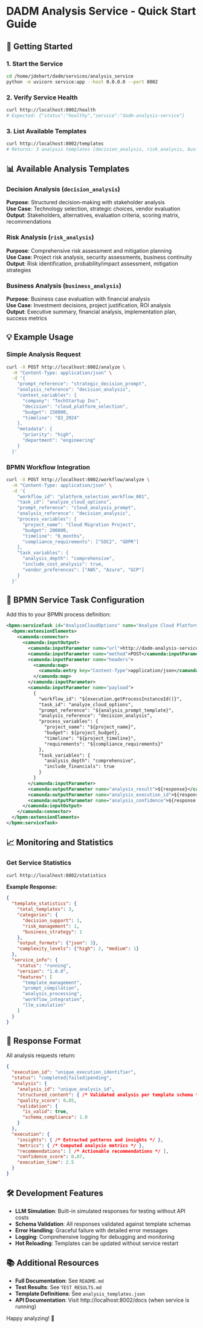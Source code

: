 # DADM Analysis Service - Quick Start Guide

## 🚀 Getting Started

### 1. Start the Service
```bash
cd /home/jdehart/dadm/services/analysis_service
python -m uvicorn service:app --host 0.0.0.0 --port 8002
```

### 2. Verify Service Health
```bash
curl http://localhost:8002/health
# Expected: {"status":"healthy","service":"dadm-analysis-service"}
```

### 3. List Available Templates
```bash
curl http://localhost:8002/templates
# Returns: 3 analysis templates (decision_analysis, risk_analysis, business_analysis)
```

## 📊 Available Analysis Templates

### Decision Analysis (`decision_analysis`)
**Purpose**: Structured decision-making with stakeholder analysis  
**Use Case**: Technology selection, strategic choices, vendor evaluation  
**Output**: Stakeholders, alternatives, evaluation criteria, scoring matrix, recommendations

### Risk Analysis (`risk_analysis`)  
**Purpose**: Comprehensive risk assessment and mitigation planning  
**Use Case**: Project risk analysis, security assessments, business continuity  
**Output**: Risk identification, probability/impact assessment, mitigation strategies

### Business Analysis (`business_analysis`)
**Purpose**: Business case evaluation with financial analysis  
**Use Case**: Investment decisions, project justification, ROI analysis  
**Output**: Executive summary, financial analysis, implementation plan, success metrics

## 💡 Example Usage

### Simple Analysis Request
```bash
curl -X POST http://localhost:8002/analyze \
  -H "Content-Type: application/json" \
  -d '{
    "prompt_reference": "strategic_decision_prompt",
    "analysis_reference": "decision_analysis",
    "context_variables": {
      "company": "TechStartup Inc",
      "decision": "cloud_platform_selection",
      "budget": 150000,
      "timeline": "Q3_2024"
    },
    "metadata": {
      "priority": "high",
      "department": "engineering"
    }
  }'
```

### BPMN Workflow Integration
```bash
curl -X POST http://localhost:8002/workflow/analyze \
  -H "Content-Type: application/json" \
  -d '{
    "workflow_id": "platform_selection_workflow_001",
    "task_id": "analyze_cloud_options",
    "prompt_reference": "cloud_analysis_prompt",
    "analysis_reference": "decision_analysis",
    "process_variables": {
      "project_name": "Cloud Migration Project",
      "budget": 200000,
      "timeline": "6_months",
      "compliance_requirements": ["SOC2", "GDPR"]
    },
    "task_variables": {
      "analysis_depth": "comprehensive",
      "include_cost_analysis": true,
      "vendor_preferences": ["AWS", "Azure", "GCP"]
    }
  }'
```

## 🔧 BPMN Service Task Configuration

Add this to your BPMN process definition:

```xml
<bpmn:serviceTask id="AnalyzeCloudOptions" name="Analyze Cloud Platform Options">
  <bpmn:extensionElements>
    <camunda:connector>
      <camunda:inputOutput>
        <camunda:inputParameter name="url">http://dadm-analysis-service:8002/workflow/analyze</camunda:inputParameter>
        <camunda:inputParameter name="method">POST</camunda:inputParameter>
        <camunda:inputParameter name="headers">
          <camunda:map>
            <camunda:entry key="Content-Type">application/json</camunda:entry>
          </camunda:map>
        </camunda:inputParameter>
        <camunda:inputParameter name="payload">
          {
            "workflow_id": "${execution.getProcessInstanceId()}",
            "task_id": "analyze_cloud_options",
            "prompt_reference": "${analysis_prompt_template}",
            "analysis_reference": "decision_analysis",
            "process_variables": {
              "project_name": "${project_name}",
              "budget": ${project_budget},
              "timeline": "${project_timeline}",
              "requirements": "${compliance_requirements}"
            },
            "task_variables": {
              "analysis_depth": "comprehensive",
              "include_financials": true
            }
          }
        </camunda:inputParameter>
        <camunda:outputParameter name="analysis_result">${response}</camunda:outputParameter>
        <camunda:outputParameter name="analysis_execution_id">${response.prop("execution_id").stringValue()}</camunda:outputParameter>
        <camunda:outputParameter name="analysis_confidence">${response.prop("execution").prop("confidence_score").numberValue()}</camunda:outputParameter>
      </camunda:inputOutput>
    </camunda:connector>
  </bpmn:extensionElements>
</bpmn:serviceTask>
```

## 📈 Monitoring and Statistics

### Get Service Statistics
```bash
curl http://localhost:8002/statistics
```

**Example Response:**
```json
{
  "template_statistics": {
    "total_templates": 3,
    "categories": {
      "decision_support": 1,
      "risk_management": 1, 
      "business_strategy": 1
    },
    "output_formats": {"json": 3},
    "complexity_levels": {"high": 2, "medium": 1}
  },
  "service_info": {
    "status": "running",
    "version": "1.0.0",
    "features": [
      "template_management",
      "prompt_compilation", 
      "analysis_processing",
      "workflow_integration",
      "llm_simulation"
    ]
  }
}
```

## 🎯 Response Format

All analysis requests return:

```json
{
  "execution_id": "unique_execution_identifier",
  "status": "completed|failed|pending",
  "analysis": {
    "analysis_id": "unique_analysis_id",
    "structured_content": { /* Validated analysis per template schema */ },
    "quality_score": 0.85,
    "validation": {
      "is_valid": true,
      "schema_compliance": 1.0
    }
  },
  "execution": {
    "insights": { /* Extracted patterns and insights */ },
    "metrics": { /* Computed analysis metrics */ },
    "recommendations": [ /* Actionable recommendations */ ],
    "confidence_score": 0.87,
    "execution_time": 2.5
  }
}
```

## 🛠️ Development Features

- **LLM Simulation**: Built-in simulated responses for testing without API costs
- **Schema Validation**: All responses validated against template schemas
- **Error Handling**: Graceful failure with detailed error messages
- **Logging**: Comprehensive logging for debugging and monitoring
- **Hot Reloading**: Templates can be updated without service restart

## 📚 Additional Resources

- **Full Documentation**: See `README.md`
- **Test Results**: See `TEST_RESULTS.md`
- **Template Definitions**: See `analysis_templates.json`
- **API Documentation**: Visit http://localhost:8002/docs (when service is running)

Happy analyzing! 🎉
